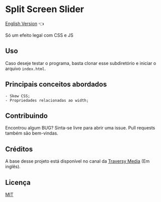 # Split Screen Slider

<a href="https://github.com/ItaloPussi/simpleProjectsJS/blob/master/splitScreenSlider/readme.md">English Version</a> 👈

Só um efeito legal com CSS e JS

## Uso

Caso deseje testar o programa, basta clonar esse subdiretório e iniciar o arquivo ```index.html```.

## Principais conceitos abordados
	- Skew CSS;
    - Propriedades relacionadas ao width;

## Contribuindo
Encontrou algum BUG? Sinta-se livre para abrir uma issue. Pull requests também são bem-vindas.

## Créditos
A base desse projeto está disponível no canal da <a href="https://www.youtube.com/watch?v=5F0EvajMlXo" target="_blank">Traversy Media</a> (Em inglês).

## Licença
[MIT](https://choosealicense.com/licenses/mit/)
